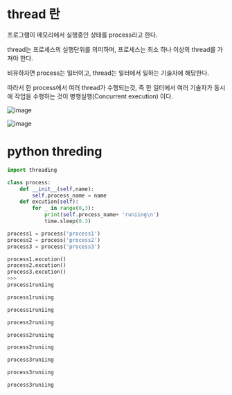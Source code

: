 # thread 란

프로그램이 메모리에서 실행중인 상태를 process라고 한다.

thread는 프로세스의 실행단위를 의미하며, 프로세스는 최소 하나 이상의 thread를 가져야 한다.

비유하자면 process는 일터이고, thread는 일터에서 일하는 기술자에 해당한다.

따라서 한 process에서 여러 thread가 수행되는것, 즉 한 일터에서 여러 기술자가 동시에 작업을 수행하는 것이 병행실행(Concurrent execution) 이다.


![image](https://user-images.githubusercontent.com/73323188/121796903-99d49900-cc57-11eb-8ff2-c8ebd629dfd2.png)



![image](https://user-images.githubusercontent.com/73323188/121796993-30a15580-cc58-11eb-80b1-88722c9b9f3b.png)




# python threding

```python
import threading

class process:
	def __init__(self,name):
		self.process_name = name
	def excution(self):
		for _ in range(0,3):
			print(self.process_name+ 'runiing\n')
			time.sleep(0.3)

process1 = process('process1')
process2 = process('process2')
process3 = process('process3')

process1.excution()
process2.excution()
process3.excution()
>>>
process1runiing

process1runiing

process1runiing

process2runiing

process2runiing

process2runiing

process3runiing

process3runiing

process3runiing
```
